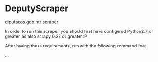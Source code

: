 DeputyScraper
=============

diputados.gob.mx scraper

In order to run this scraper, you should first have configured Python2.7 or greater, as also scrapy 0.22 or greater :P

After having these requirements, run with the following command line: 

...


